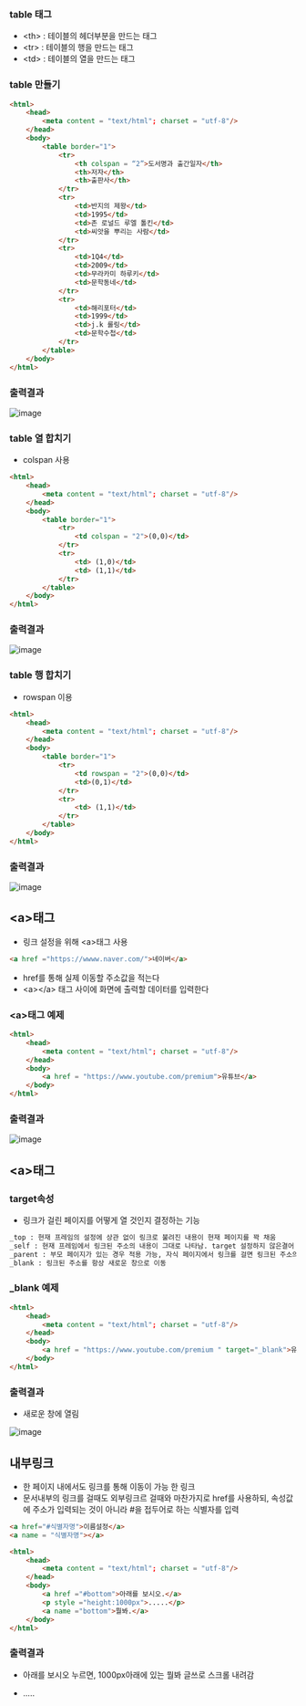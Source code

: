 ### table 태그 

- \<th> : 테이블의 헤더부분을 만드는 태그
- \<tr>	: 테이블의 행을 만드는 태그
- \<td>	: 테이블의 열을 만드는 태그

### table 만들기
```html
<html>
    <head>
        <meta content = "text/html"; charset = "utf-8"/>
    </head>
    <body>
        <table border="1">
            <tr>
                <th colspan = “2”>도서명과 출간일자</th>
                <th>저자</th>
                <th>출판사</th>
            </tr>
            <tr>
                <td>반지의 제왕</td>
                <td>1995</td>
                <td>존 로널드 루엘 톨킨</td>
                <td>씨앗을 뿌리는 사람</td>
            </tr>
            <tr>
                <td>1Q4</td>
                <td>2009</td>
                <td>무라카미 하루키</td>
                <td>문학동네</td>
            </tr>
            <tr>
                <td>해리포터</td>
                <td>1999</td>
                <td>j.k 롤링</td>
                <td>문학수첩</td>
            </tr>
        </table>
    </body>
</html>
```

### 출력결과
![image](https://user-images.githubusercontent.com/82345970/163511240-792d21a1-3c05-4459-ba5f-70fb1bf8c3dc.png)


### table 열 합치기
- colspan 사용
 
```html
<html>
    <head>
        <meta content = "text/html"; charset = "utf-8"/>
    </head>
    <body>
        <table border="1">
            <tr>
                <td colspan = "2">(0,0)</td>
            </tr>
            <tr>
                <td> (1,0)</td>
                <td> (1,1)</td>
            </tr>
        </table>
    </body>
</html>
```

### 출력결과
![image](https://user-images.githubusercontent.com/82345970/163511313-40f850fa-f95c-4bf1-a449-f3cd384a103f.png)

### table 행 합치기
- rowspan 이용

```html
<html>
    <head>
        <meta content = "text/html"; charset = "utf-8"/>
    </head>
    <body>
        <table border="1">
            <tr>
                <td rowspan = "2">(0,0)</td>
                <td>(0,1)</td>
            </tr>
            <tr>
                <td> (1,1)</td>
            </tr>
        </table>
    </body>
</html>
```

### 출력결과
![image](https://user-images.githubusercontent.com/82345970/163511442-fa772215-bd2d-4058-9c14-bf1b26a12662.png)

## \<a>태그
- 링크 설정을 위해 \<a>태그 사용
```html
<a href ="https://wwww.naver.com/">네이버</a>
```
- href를 통해 실제 이동할 주소값을 적는다
- \<a>\</a> 태그 사이에 화면에 출력할 데이터를 입력한다

### \<a>태그 예제
```html
<html>
    <head>
        <meta content = "text/html"; charset = "utf-8"/>
    </head>
    <body>
        <a href = "https://www.youtube.com/premium">유튜브</a>
    </body>
</html>
```

### 출력결과
![image](https://user-images.githubusercontent.com/82345970/163513050-27a7bc8e-7048-4ac7-a811-d5230baf585b.png)

## \<a>태그
### target속성
- 링크가 걸린 페이지를 어떻게 열 것인지 결정하는 기능
```html
_top : 현재 프레임의 설정에 상관 없이 링크로 불려진 내용이 현재 페이지를 꽉 채움
_self : 현재 프레임에서 링크된 주소의 내용이 그대로 나타남. target 설정하지 않은결어 디폴트 _self형태
_parent : 부모 페이지가 있는 경우 적용 가능, 자식 페이지에서 링크를 걸면 링크된 주소의 내용이 부모 페이지에 나타남
_blank : 링크된 주소를 항상 새로운 창으로 이동
```

### \_blank 예제
```html
<html>
    <head>
        <meta content = "text/html"; charset = "utf-8"/>
    </head>
    <body>
        <a href = "https://www.youtube.com/premium " target="_blank">유튜브</a>
    </body>
</html>
```
### 출력결과
- 새로운 창에 열림

![image](https://user-images.githubusercontent.com/82345970/163513713-0929fed2-e3aa-4a89-a2f6-519a3a35d6e8.png)


## 내부링크
- 한 페이지 내에서도 링크를 통해 이동이 가능 한 링크
- 문서내부의 링크를 걸때도 외부링크르 걸때와 마찬가지로 href를 사용하되, 속성값에 주소가 입력되는 것이 아니라 #을 접두어로 하는 식별자를 입력

```html
<a href="#식별자명">이름설정</a>
<a name = "식별자명"></a>
```

```html
<html>
    <head>
        <meta content = "text/html"; charset = "utf-8"/>
    </head>
    <body>
        <a href ="#bottom">아래를 보시오.</a>
        <p style ="height:1000px">.....</p>
        <a name ="bottom">뭘봐.</a>
    </body>
</html>
```

### 출력결과
- 아래를 보시오 누르면, 1000px아래에 있는 뭘봐 글쓰로 스크롤 내려감
- <p style ="height:1000px">.....</p> -> 높이 1000px 정도 띄움
 
![image](https://user-images.githubusercontent.com/82345970/163521061-6046e1aa-ffd2-4dd4-b78b-0b66e83385b7.png)

```html
<html>
    <head>
        <meta content = "text/html"; charset = "utf-8"/>
    </head>
    <body>
        <a href ="#bottom">아래를 보시오.</a>
        <p style ="height:1000px">.....</p>
        <a name ="bottom" href = "#top">뭘봐.</a>
    </body>
</html>
```

### 출력결과
- 뭘봐 누르면 -> 아래를 보시오로 이동함
- 서로 링크 관계를 갖음
![image](https://user-images.githubusercontent.com/82345970/163521619-0b7453a0-b6ba-4375-896e-9482e543c91e.png)

## \<frameset>태그

![image](https://user-images.githubusercontent.com/82345970/163522042-521966e8-0ff8-4f9b-8dc4-ff883049023f.png) 
 

































